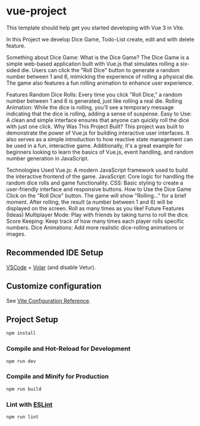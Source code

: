 # vue-project

This template should help get you started developing with Vue 3 in Vite.

In this Project we develop Dice Game, Todo-List create, edit and with delete feature.

Something about Dice Game:
What is the Dice Game?
The Dice Game is a simple web-based application built with Vue.js that simulates rolling a six-sided die. Users can click the "Roll Dice" button to generate a random number between 1 and 6, mimicking the experience of rolling a physical die. The game also features a fun rolling animation to enhance user experience.

Features
Random Dice Rolls: Every time you click "Roll Dice," a random number between 1 and 6 is generated, just like rolling a real die.
Rolling Animation: While the dice is rolling, you'll see a temporary message indicating that the dice is rolling, adding a sense of suspense.
Easy to Use: A clean and simple interface ensures that anyone can quickly roll the dice with just one click.
Why Was This Project Built?
This project was built to demonstrate the power of Vue.js for building interactive user interfaces. It also serves as a simple introduction to how reactive state management can be used in a fun, interactive game. Additionally, it's a great example for beginners looking to learn the basics of Vue.js, event handling, and random number generation in JavaScript.

Technologies Used
Vue.js: A modern JavaScript framework used to build the interactive frontend of the game.
JavaScript: Core logic for handling the random dice rolls and game functionality.
CSS: Basic styling to create a user-friendly interface and responsive buttons.
How to Use the Dice Game
Click on the "Roll Dice" button.
The game will show "Rolling..." for a brief moment.
After rolling, the result (a number between 1 and 6) will be displayed on the screen.
Roll as many times as you like!
Future Features (Ideas)
Multiplayer Mode: Play with friends by taking turns to roll the dice.
Score Keeping: Keep track of how many times each player rolls specific numbers.
Dice Animations: Add more realistic dice-rolling animations or images.


## Recommended IDE Setup

[VSCode](https://code.visualstudio.com/) + [Volar](https://marketplace.visualstudio.com/items?itemName=Vue.volar) (and disable Vetur).

## Customize configuration

See [Vite Configuration Reference](https://vitejs.dev/config/).

## Project Setup

```sh
npm install
```

### Compile and Hot-Reload for Development

```sh
npm run dev
```

### Compile and Minify for Production

```sh
npm run build
```

### Lint with [ESLint](https://eslint.org/)

```sh
npm run lint
```
